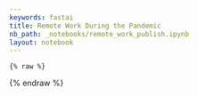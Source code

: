 ```yaml
---
keywords: fastai
title: Remote Work During the Pandemic
nb_path: _notebooks/remote_work_publish.ipynb
layout: notebook
---
```


<!--
#################################################
### THIS FILE WAS AUTOGENERATED! DO NOT EDIT! ###
#################################################
# file to edit: _notebooks/remote_work_publish.ipynb
-->

<div class="container" id="notebook-container">
        
    {% raw %}
    
<div class="cell border-box-sizing code_cell rendered">

</div>
    {% endraw %}

</div>
 

